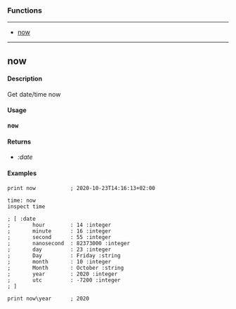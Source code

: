 ### Functions

---

<!--ts-->
   * [now](#now)
<!--te-->

---


## now

#### Description

Get date/time now

#### Usage

<pre>
<b>now</b> 
</pre>

#### Returns

- *:date*

#### Examples

```red
print now           ; 2020-10-23T14:16:13+02:00

time: now
inspect time

; [ :date
;       hour        : 14 :integer
;       minute      : 16 :integer
;       second      : 55 :integer
;       nanosecond  : 82373000 :integer
;       day         : 23 :integer
;       Day         : Friday :string
;       month       : 10 :integer
;       Month       : October :string
;       year        : 2020 :integer
;       utc         : -7200 :integer
; ]

print now\year      ; 2020
```